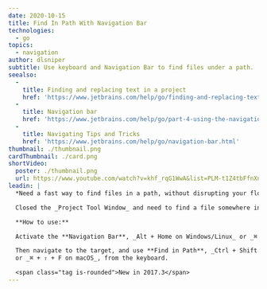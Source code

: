 ```yaml
---
date: 2020-10-15
title: Find In Path With Navigation Bar
technologies:
  - go
topics:
  - navigation
author: dlsniper
subtitle: Use keyboard and Navigation Bar to find files under a path.
seealso:
  - 
    title: Finding and replacing text in a project
    href: 'https://www.jetbrains.com/help/go/finding-and-replacing-text-in-project.html'
  - 
    title: Navigation bar
    href: 'https://www.jetbrains.com/help/go/part-4-using-the-navigation-bar.html'
  - 
    title: Navigating Tips and Tricks
    href: 'https://www.jetbrains.com/help/go/navigation-bar.html'
thumbnail: ./thumbnail.png
cardThumbnail: ./card.png
shortVideo:
  poster: ./thumbnail.png
  url: https://www.youtube.com/watch?v=khf_rqG1WwA&list=PLM-t1Z4tbFfnXnghmtk6WVz10_pivOw25&index=11&t=0s
leadin: |
  *Need a fast way to find files in a path, without disrupting your flow?*

  Closed the _Project Tool Window_ and need to find a file somewhere in the project tree?

  **How to use:**

  Activate the **Navigation Bar**, _Alt + Home on Windows/Linux_ or _⌘ + ↑ on macOS_.

  Then navigate to the target, and use **Find in Path**, _Ctrl + Shift + F on Windows/Linux_
  or _⌘ + ⇧ + F on macOS_, from the keyboard.

  <span class="tag is-rounded">New in 2017.3</span>
---
```


